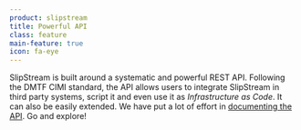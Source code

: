 ```yaml
---
product: slipstream
title: Powerful API
class: feature
main-feature: true
icon: fa-eye
---
```


SlipStream is built around a systematic and powerful REST API.  Following the DMTF CIMI standard, the API allows users to integrate SlipStream in third party systems, script it and even use it as *Infrastructure as Code*.  It can also be easily extended.  We have put a lot of effort in [documenting the API](https://ssapi.sixsq.com). Go and explore! 
